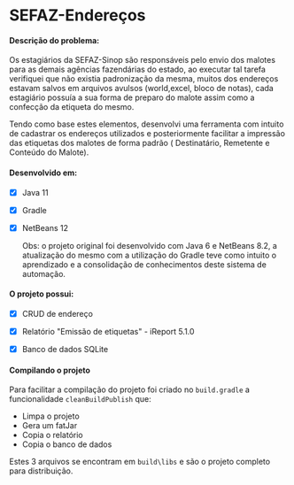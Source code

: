 # SEFAZ-Endereços


#### Descrição do problema:

Os estagiários da SEFAZ-Sinop são responsáveis pelo envio dos malotes para as demais agências fazendárias do estado, ao executar tal tarefa verifiquei que não existia padronização da mesma, muitos dos endereços estavam salvos em arquivos avulsos (world,excel, bloco de notas), cada estagiário possuía a sua forma de preparo do malote assim como a confecção da etiqueta do mesmo.

Tendo como base estes elementos, desenvolvi uma ferramenta com intuito de cadastrar os endereços utilizados e posteriormente facilitar a impressão das etiquetas dos malotes de forma padrão ( Destinatário, Remetente e Conteúdo do Malote).


#### Desenvolvido em:

- [x] Java 11
- [x] Gradle
- [x] NetBeans 12 

  Obs: o projeto original foi desenvolvido com Java 6 e NetBeans 8.2, a atualização do mesmo com a utilização do Gradle teve como intuito o aprendizado e a consolidação de conhecimentos deste sistema de automação.


#### O projeto possui:

- [x] CRUD de endereço
- [x] Relatório "Emissão de etiquetas" - iReport 5.1.0
- [x]  Banco de dados SQLite


#### Compilando o projeto

Para facilitar a compilação do projeto foi criado no `build.gradle` a funcionalidade `cleanBuildPublish` que:

- Limpa o projeto
- Gera um fatJar
- Copia o relatório
- Copia o banco de dados

Estes 3 arquivos se encontram em `build\libs`  e são o projeto completo para distribuição.